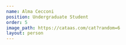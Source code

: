 ```yaml
---
name: Alma Cecconi
position: Undergraduate Student
order: 5
image_path: https://cataas.com/cat?random=6
layout: person
---
```


